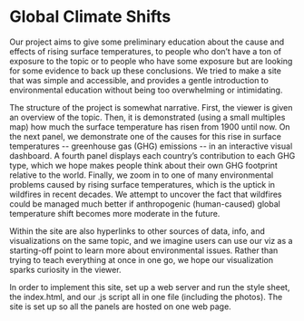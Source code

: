 # Global Climate Shifts
 
Our project aims to give some preliminary education about the cause and effects of rising surface temperatures, to people who don’t have a ton of exposure to the topic or to people who have some exposure but are looking for some evidence to back up these conclusions. We tried to make a site that was simple and accessible, and provides a gentle introduction to environmental education without being too overwhelming or intimidating. 
  
The structure of the project is somewhat narrative. First, the viewer is given an overview of the topic. Then, it is demonstrated (using a small multiples map) how much the surface temperature has risen from 1900 until now. On the next panel, we demonstrate one of the causes for this rise in surface temperatures -- greenhouse gas (GHG) emissions -- in an interactive visual dashboard. A fourth panel displays each country’s contribution to each GHG type, which we hope makes people think about their own GHG footprint relative to the world. Finally, we zoom in to one of many environmental problems caused by rising surface temperatures, which is the uptick in wildfires in recent decades. We attempt to uncover the fact that wildfires could be managed much better if anthropogenic (human-caused) global temperature shift becomes more moderate in the future. 
  
Within the site are also hyperlinks to other sources of data, info, and visualizations on the same topic, and we imagine users can use our viz as a starting-off point to learn more about environmental issues. Rather than trying to teach everything at once in one go, we hope our visualization sparks curiosity in the viewer. 
  
In order to implement this site, set up a web server and run the style sheet, the index.html, and our .js script all in one file (including the photos). The site is set up so all the panels are hosted on one web page. 

